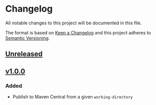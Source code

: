 # Changelog

All notable changes to this project will be documented in this file.

The format is based on [Keep a Changelog](https://keepachangelog.com/en/1.0.0/)
and this project adheres to [Semantic Versioning](https://semver.org/spec/v2.0.0.html).

## [Unreleased]

## [v1.0.0]

### Added
- Publish to Maven Central from a given `working-directory`

[Unreleased]: https://github.com/cucumber/action-publish-mvn/compare/v1.0.0...HEAD
[v1.0.0]: https://github.com/cucumber/action-publish-mvn/compare/fc0ace7b03d554d390b3e9d4549c5c16ea037c41...v1.00
